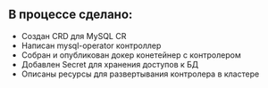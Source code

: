 ## В процессе сделано:
 - Создан CRD для MySQL CR
 - Написан mysql-operator контроллер
 - Собран и опубликован докер конетейнер с контролером
 - Добавлен Secret для хранения доступов к БД
 - Описаны ресурсы для развертывания контролера в кластере